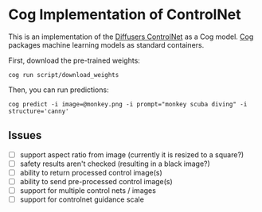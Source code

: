# Cog Implementation of ControlNet 

This is an implementation of the [Diffusers ControlNet](https://huggingface.co/blog/controlnet) as a Cog model. [Cog](https://github.com/replicate/cog) packages machine learning models as standard containers.

First, download the pre-trained weights:

`cog run script/download_weights`

Then, you can run predictions:

`cog predict -i image=@monkey.png -i prompt="monkey scuba diving" -i structure='canny'`

## Issues

- [ ] support aspect ratio from image (currently it is resized to a square?)
- [ ] safety results aren't checked (resulting in a black image?)
- [ ] ability to return processed control image(s)
- [ ] ability to send pre-processed control image(s)
- [ ] support for multiple control nets / images
- [ ] support for controlnet guidance scale